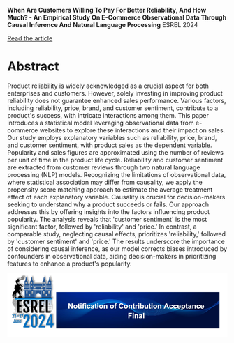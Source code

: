 __When Are Customers Willing To Pay For Better Reliability, And How Much? - An Empirical Study On E-Commerce Observational Data Through Causal Inference And Natural Language Processing__
ESREL 2024

[Read the article](when-are-customers-willing-to-pay-for-better-reliability-and-how-much-empirical-study-on-e-commerce-observational-data-through-causal-inference-and-natural-language-processing)

# Abstract

Product reliability is widely acknowledged as a crucial aspect for both enterprises and customers. However, solely investing in improving product reliability does not guarantee enhanced sales performance. Various factors, including reliability, price, brand, and customer sentiment, contribute to a product's success, with intricate interactions among them. This paper introduces a statistical model leveraging observational data from e-commerce websites to explore these interactions and their impact on sales.
Our study employs explanatory variables such as reliability, price, brand, and customer sentiment, with product sales as the dependent variable. Popularity and sales figures are approximated using the number of reviews per unit of time in the product life cycle. Reliability and customer sentiment are extracted from customer reviews through two natural language processing (NLP) models. Recognizing the limitations of observational data, where statistical association may differ from causality, we apply the propensity score matching approach to estimate the average treatment effect of each explanatory variable.
Causality is crucial for decision-makers seeking to understand why a product succeeds or fails. Our approach addresses this by offering insights into the factors influencing product popularity. The analysis reveals that 'customer sentiment' is the most significant factor, followed by 'reliability' and 'price.' In contrast, a comparable study, neglecting causal effects, prioritizes 'reliability,' followed by 'customer sentiment' and 'price.' The results underscore the importance of considering causal inference, as our model corrects biases introduced by confounders in observational data, aiding decision-makers in prioritizing features to enhance a product's popularity.

![ESREL](./ESREL.png)
